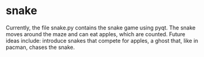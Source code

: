 # snake
Currently, the file snake.py contains the snake game using pyqt. The snake moves around the maze and can eat apples, which are counted.
Future ideas include: introduce snakes that compete for apples, a ghost that, like in pacman, chases the snake.
